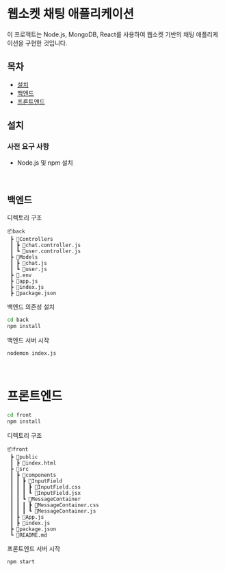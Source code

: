 # 웹소켓 채팅 애플리케이션

이 프로젝트는 Node.js, MongoDB, React를 사용하여 웹소켓 기반의 채팅 애플리케이션을 구현한 것입니다.

## 목차
- [설치](#설치)
- [백엔드](#백엔드)
- [프론트엔드](#프론트엔드)

## 설치

### 사전 요구 사항
- Node.js 및 npm 설치

<br>

## 백엔드

디렉토리 구조
```
📦back
 ┣ 📂Controllers
 ┃ ┣ 📜chat.controller.js
 ┃ ┗ 📜user.controller.js
 ┣ 📂Models
 ┃ ┣ 📜chat.js
 ┃ ┗ 📜user.js
 ┣ 📜.env
 ┣ 📜app.js
 ┣ 📜index.js
 ┣ 📜package.json
```
백엔드 의존성 설치
```bash
cd back
npm install
```

백엔드 서버 시작
```bash
nodemon index.js
```
<br>

# 프론트엔드
```bash
cd front
npm install
```
디렉토리 구조
```
📦front
 ┣ 📂public
 ┃ ┣ 📜index.html
 ┣ 📂src
 ┃ ┣ 📂components
 ┃ ┃ ┣ 📂InputField
 ┃ ┃ ┃ ┣ 📜InputField.css
 ┃ ┃ ┃ ┗ 📜InputField.jsx
 ┃ ┃ ┗ 📂MessageContainer
 ┃ ┃ ┃ ┣ 📜MessageContainer.css
 ┃ ┃ ┃ ┗ 📜MessageContainer.js
 ┃ ┣ 📜App.js
 ┃ ┣ 📜index.js
 ┣ 📜package.json
 ┗ 📜README.md
```
프론트엔드 서버 시작
```bash
npm start
```